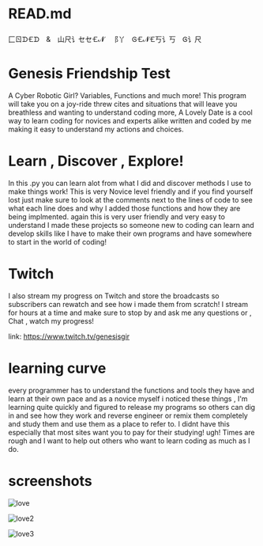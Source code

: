 # READ.md
⼕ㄖᗪ🝗ᗪ & 山尺讠セセ🝗𝓝 ⻏丫 Ꮆ🝗𝓝🝗丂讠丂 Ꮆ讠尺
# Genesis Friendship Test
A Cyber Robotic Girl? Variables,
Functions and much more! This program will take you on a joy-ride threw cites and situations
that will leave you breathless and wanting to understand coding more, A Lovely Date is a
cool way to learn coding for novices and experts alike written and coded by me making it easy
to understand my actions and choices.

# Learn , Discover , Explore!
In this .py you can learn alot from what I did and discover methods I use to make things work! This is very Novice level friendly
and if you find yourself lost just make sure to look at the comments next to the lines of code to see what each line does and why 
I added those functions and how they are being implmented. again this is very user friendly and very easy to understand I made
these projects so someone new to coding can learn and develop skills like I have to make their own programs and have somewhere to
start in the world of coding!

# Twitch
I also stream my progress on Twitch and store the broadcasts so subscribers can rewatch and see how i made them from scratch! I stream for hours
at a time and make sure to stop by and ask me any questions or , Chat , watch my progress!

link: https://www.twitch.tv/genesisgir 
# learning curve
every programmer has to understand the functions and tools they have and learn at their own pace and as a novice myself i noticed these
things , I'm learning quite quickly and figured to release my programs so others can dig in and see how they work and reverse engineer
or remix them completely and study them and use them as a place to refer to. I didnt have this especially that most sites want you to 
pay for their studying! ugh! Times are rough and I want to help out others who want to learn coding as much as I do.
# screenshots
![love](https://user-images.githubusercontent.com/87259615/126915044-e14cbafc-12f5-4cc4-bce6-74cabfb30a10.PNG)

![love2](https://user-images.githubusercontent.com/87259615/126915047-75bd2896-819e-42c3-9928-ae73b639cb9d.PNG)

![love3](https://user-images.githubusercontent.com/87259615/126915052-cd5cfc7c-72cb-467b-9e10-2e444ae547f8.PNG)



